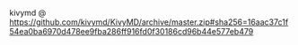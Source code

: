 kivymd @ https://github.com/kivymd/KivyMD/archive/master.zip#sha256=16aac37c1f54ea0ba6970d478ee9fba286ff916fd0f30186cd96b44e577eb479
